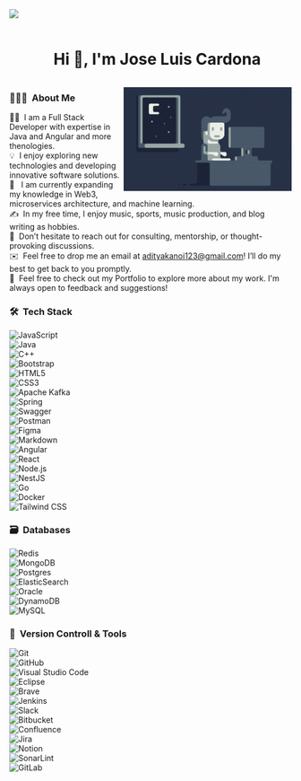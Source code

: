 
<!--horizontal divider(gradiant)-->
<img src="https://user-images.githubusercontent.com/73097560/115834477-dbab4500-a447-11eb-908a-139a6edaec5c.gif">

<!--h1 without bottom border-->
<div id="user-content-toc">
  <ul align="center">
    <summary><h1 style="display: inline-block">Hi 👋, I'm Jose Luis Cardona</h1></summary>
  </ul>
</div>

<img alt="Night Coding" src="https://raw.githubusercontent.com/AVS1508/AVS1508/master/assets/Night-Coding.gif" align="right"/>

<!-- ## 👋 &nbsp;Hey there! I'm Aditya Kanoi -->

### 👨🏻‍💻 &nbsp;About Me

👨‍💻 &nbsp;I am a Full Stack Developer with expertise in Java and Angular and more thenologies.\
💡 &nbsp;I enjoy exploring new technologies and developing innovative software solutions.\
🌱 &nbsp; I am currently expanding my knowledge in Web3, microservices architecture, and machine learning.\
✍️ &nbsp;In my free time, I enjoy music, sports, music production, and blog writing as hobbies.\
💬 &nbsp;Don’t hesitate to reach out for consulting, mentorship, or thought-provoking discussions.\
✉️ &nbsp;Feel free to drop me an email at adityakanoi123@gmail.com! I’ll do my best to get back to you promptly.\
📄 &nbsp;Feel free to check out my Portfolio to explore more about my work. I'm always open to feedback and suggestions!


### 🛠 &nbsp;Tech Stack

![JavaScript](https://img.shields.io/badge/javascript-%23323330.svg?style=for-the-badge&logo=javascript&logoColor=%23F7DF1E)&nbsp;  
![Java](https://img.shields.io/badge/java-%23ED8B00.svg?style=for-the-badge&logo=java&logoColor=white)&nbsp;  
![C++](https://img.shields.io/badge/c++-%2300599C.svg?style=for-the-badge&logo=c%2B%2B&logoColor=white)&nbsp;  
![Bootstrap](https://img.shields.io/badge/bootstrap-%23563D7C.svg?style=for-the-badge&logo=bootstrap&logoColor=white)&nbsp;  
![HTML5](https://img.shields.io/badge/html5-%23E34F26.svg?style=for-the-badge&logo=html5&logoColor=white)&nbsp;  
![CSS3](https://img.shields.io/badge/css3-%231572B6.svg?style=for-the-badge&logo=css3&logoColor=white)&nbsp;  
![Apache Kafka](https://img.shields.io/badge/Apache%20Kafka-000?style=for-the-badge&logo=apachekafka)&nbsp;  
![Spring](https://img.shields.io/badge/spring-%236DB33F.svg?style=for-the-badge&logo=spring&logoColor=white)&nbsp;  
![Swagger](https://img.shields.io/badge/-Swagger-%23Clojure?style=for-the-badge&logo=swagger&logoColor=white)&nbsp;  
![Postman](https://img.shields.io/badge/Postman-FF6C37?style=for-the-badge&logo=postman&logoColor=white)&nbsp;  
![Figma](https://img.shields.io/badge/figma-%23F24E1E.svg?style=for-the-badge&logo=figma&logoColor=white)&nbsp;  
![Markdown](https://img.shields.io/badge/markdown-%23000000.svg?style=for-the-badge&logo=markdown&logoColor=white)&nbsp;  
![Angular](https://img.shields.io/badge/angular-%23DD0031.svg?style=for-the-badge&logo=angular&logoColor=white)&nbsp;  
![React](https://img.shields.io/badge/react-%2361DAFB.svg?style=for-the-badge&logo=react&logoColor=white)&nbsp;  
![Node.js](https://img.shields.io/badge/node.js-339933?style=for-the-badge&logo=nodedotjs&logoColor=white)&nbsp;  
![NestJS](https://img.shields.io/badge/nestjs-%23E0234E.svg?style=for-the-badge&logo=nestjs&logoColor=white)&nbsp;  
![Go](https://img.shields.io/badge/Go-%2300ADD8.svg?style=for-the-badge&logo=go&logoColor=white)&nbsp;  
![Docker](https://img.shields.io/badge/docker-%230db7ed.svg?style=for-the-badge&logo=docker&logoColor=white)&nbsp;  
![Tailwind CSS](https://img.shields.io/badge/tailwindcss-%2338B2AC.svg?style=for-the-badge&logo=tailwind-css&logoColor=white)&nbsp;


### 🗃 &nbsp;Databases

![Redis](https://img.shields.io/badge/redis-%23DD0031.svg?style=for-the-badge&logo=redis&logoColor=white)&nbsp;  
![MongoDB](https://img.shields.io/badge/MongoDB-%234ea94b.svg?style=for-the-badge&logo=mongodb&logoColor=white)&nbsp;  
![Postgres](https://img.shields.io/badge/postgres-%23316192.svg?style=for-the-badge&logo=postgresql&logoColor=white)&nbsp;  
![ElasticSearch](https://img.shields.io/badge/-ElasticSearch-005571?style=for-the-badge&logo=elasticsearch)&nbsp;  
![Oracle](https://img.shields.io/badge/Oracle-F80000?style=for-the-badge&logo=oracle&logoColor=white)&nbsp;  
![DynamoDB](https://img.shields.io/badge/Amazon%20DynamoDB-%23FDC444.svg?style=for-the-badge&logo=amazondynamodb&logoColor=white)&nbsp;  
![MySQL](https://img.shields.io/badge/MySQL-%2300f.svg?style=for-the-badge&logo=mysql&logoColor=white)&nbsp;





### 🧰 &nbsp;Version Controll & Tools 

![Git](https://img.shields.io/badge/git-%23F05033.svg?style=for-the-badge&logo=git&logoColor=white)&nbsp;  
![GitHub](https://img.shields.io/badge/github-%23121011.svg?style=for-the-badge&logo=github&logoColor=white)&nbsp;  
![Visual Studio Code](https://img.shields.io/badge/Visual%20Studio%20Code-0078d7.svg?style=for-the-badge&logo=visual-studio-code&logoColor=white)&nbsp;  
![Eclipse](https://img.shields.io/badge/Eclipse-FE7A16.svg?style=for-the-badge&logo=Eclipse&logoColor=white)&nbsp;  
![Brave](https://img.shields.io/badge/Brave-FB542B?style=for-the-badge&logo=Brave&logoColor=white)&nbsp;  
![Jenkins](https://img.shields.io/badge/jenkins-%232C5263.svg?style=for-the-badge&logo=jenkins&logoColor=white)&nbsp;  
![Slack](https://img.shields.io/badge/Slack-4A154B?style=for-the-badge&logo=slack&logoColor=white)&nbsp;  
![Bitbucket](https://img.shields.io/badge/bitbucket-%230047B3.svg?style=for-the-badge&logo=bitbucket&logoColor=white)&nbsp;  
![Confluence](https://img.shields.io/badge/confluence-%23172BF4.svg?style=for-the-badge&logo=confluence&logoColor=white)&nbsp;  
![Jira](https://img.shields.io/badge/jira-%230A0FFF.svg?style=for-the-badge&logo=jira&logoColor=white)&nbsp;  
![Notion](https://img.shields.io/badge/Notion-%23000000.svg?style=for-the-badge&logo=notion&logoColor=white)&nbsp;  
![SonarLint](https://img.shields.io/badge/SonarLint-CB2029?style=for-the-badge&logo=SONARLINT&logoColor=white)&nbsp;  
![GitLab](https://img.shields.io/badge/GitLab-%23181717.svg?style=for-the-badge&logo=gitlab&logoColor=white)&nbsp;



<!--
**JoseCardonaSmash/JoseCardonaSmash** is a ✨ _special_ ✨ repository because its `README.md` (this file) appears on your GitHub profile.

Here are some ideas to get you started:

- 🔭 I’m currently working on ...
- 🌱 I’m currently learning ...
- 👯 I’m looking to collaborate on ...
- 🤔 I’m looking for help with ...
- 💬 Ask me about ...
- 📫 How to reach me: ...
- 😄 Pronouns: ...
- ⚡ Fun fact: ...
-->
